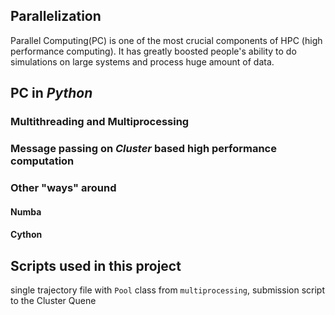 ## Parallelization
Parallel Computing(PC) is one of the most crucial components of HPC (high performance computing). It has greatly boosted people's ability to do simulations on large systems and process huge amount of data.

## PC in *Python*

### Multithreading and Multiprocessing

### Message passing on *Cluster* based high performance computation

### Other "ways" around

#### Numba

#### Cython

## Scripts used in this project
single trajectory file with `Pool` class from `multiprocessing`, submission script to the Cluster Quene

